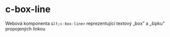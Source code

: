 # c-box-line
Webová komponenta `&lt;c-box-line>` reprezentující textový „box” a „šipku” propojených linkou
